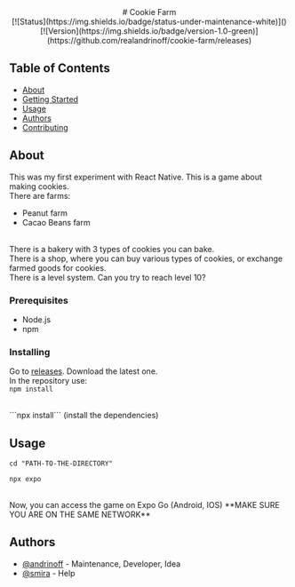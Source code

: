 

<div align="center">
# Cookie Farm
<br />
[![Status](https://img.shields.io/badge/status-under-maintenance-white)]()
[![Version](https://img.shields.io/badge/version-1.0-green)](https://github.com/realandrinoff/cookie-farm/releases)


</div>

## Table of Contents

- [About](#about)
- [Getting Started](#getting_started)
- [Usage](#usage)
- [Authors](#authors)
- [Contributing](./CONTRIBUTING.md)

## About <a name = "about"></a>

This was my first experiment with React Native. This is a game about making cookies. 
<br />
There are farms:
* Peanut farm
* Cacao Beans farm
<br />
There is a bakery with 3 types of cookies you can bake.
<br />
There is a shop, where you can buy various types of cookies, or exchange farmed goods for cookies.
<br />
There is a level system. Can you try to reach level 10?


### Prerequisites

* Node.js
* npm

### Installing

Go to [releases](https://github.com/realandrinoff/cookie-farm/releases). Download the latest one.
<br/>
In the repository use:
<br/>
```npm install```

<br />
```npx install``` (install the dependencies)
<br />


## Usage <a name = "usage"></a>

```cd "PATH-TO-THE-DIRECTORY"```

```npx expo```

<br />
Now, you can access the game on Expo Go (Android, IOS) 
**MAKE SURE YOU ARE ON THE SAME NETWORK**

## Authors <a name = "authors"></a>

- [@andrinoff](https://linktr.ee/andrinoff) - Maintenance, Developer, Idea
- [@smira](https://github.com/smira) - Help